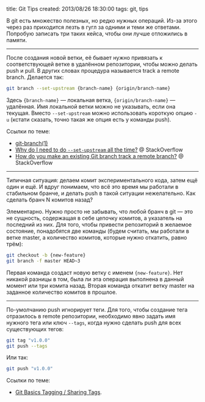 title: Git Tips
created: 2013/08/26 18:30:00
tags: git, tips

В git есть множество полезных, но редко нужных операций. Из-за этого через раз приходится лезть в гугл за одними и теми же ответами. Попробую записать три таких кейса, чтобы они лучше отложились в памяти.

---

После создания новой ветки, её бывает нужно привязать к соответствующей ветке в удалённом репозитории, чтобы можно делать push и pull. В других словах процедура называется track a remote branch. Делается так:

``` bash
git branch --set-upstream {branch-name} {origin/branch-name}
```

Здесь `{branch-name}` — локальная ветка, `{origin/branch-name}` — удалённая. Имя локальной ветки можно не указывать, если она текущая. Вместо `--set-upstream` можно использовать короткую опцию `-u` (кстати сказать, точно такая же опция есть у команды push).

Ссылки по теме:

- [git-branch(1)](http://git-scm.com/docs/git-branch)
- [Why do I need to do `--set-upstream` all the time?](http://stackoverflow.com/questions/6089294/why-do-i-need-to-do-set-upstream-all-the-time) @ StackOverflow
- [How do you make an existing Git branch track a remote branch?](http://stackoverflow.com/questions/520650/how-do-you-make-an-existing-git-branch-track-a-remote-branch) @ StackOverflow


---

Типичная ситуация: делаем комит экспериментального кода, затем ещё один и ещё. И вдруг понимаем, что всё это время мы работали в стабильном бранче, и делать push в такой ситуации нежелательно. Как сделать бранч N комитов назад?

Элементарно. Нужно просто не забывать, что любой бранч в git — это не сущность, содержащая в себе цепочку комитов, а указатель на последний из них. Для того, чтобы привести репозиторий в желаемое состояние, понадобятся две команды (будем считать, мы работали в ветке master, а количество комитов, которые нужно откатить, равно трём):

``` bash
git checkout -b {new-feature}  
git branch -f master HEAD~3
```

Первая команда создаст новую ветку с именем `{new-feature}`. Нет никакой разницы в том, была ли эта операция выполнена в данный момент или три комита назад. Вторая команда откатит ветку master на заданное количество комитов в прошлое.

---

По-умолчанию push игнорирует теги. Для того, чтобы создание тега отразилось в remote репозитории, необходимо явно задать имя нужного тега или ключ `--tags`, когда нужно сделать push для всех существующих тегов:

``` bash
git tag "v1.0.0"  
git push --tags
```

Или так:

``` bash
git push "v1.0.0"
```

Ссылки по теме:

- [Git Basics Tagging / Sharing Tags](http://git-scm.com/book/en/Git-Basics-Tagging#Sharing-Tags).

